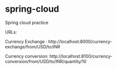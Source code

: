 # spring-cloud
Spring cloud practice



URLs:

Currency Exchange : http://localhost:8000/currency-exchange/from/USD/to/INR

Currency conversion: http://localhost:8100/currency-conversion/from/USD/to/INR/quantity/10

